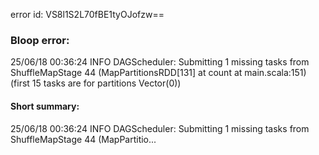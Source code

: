 error id: VS8l1S2L70fBE1tyOJofzw==
### Bloop error:

25/06/18 00:36:24 INFO DAGScheduler: Submitting 1 missing tasks from ShuffleMapStage 44 (MapPartitionsRDD[131] at count at main.scala:151) (first 15 tasks are for partitions Vector(0))
#### Short summary: 

25/06/18 00:36:24 INFO DAGScheduler: Submitting 1 missing tasks from ShuffleMapStage 44 (MapPartitio...